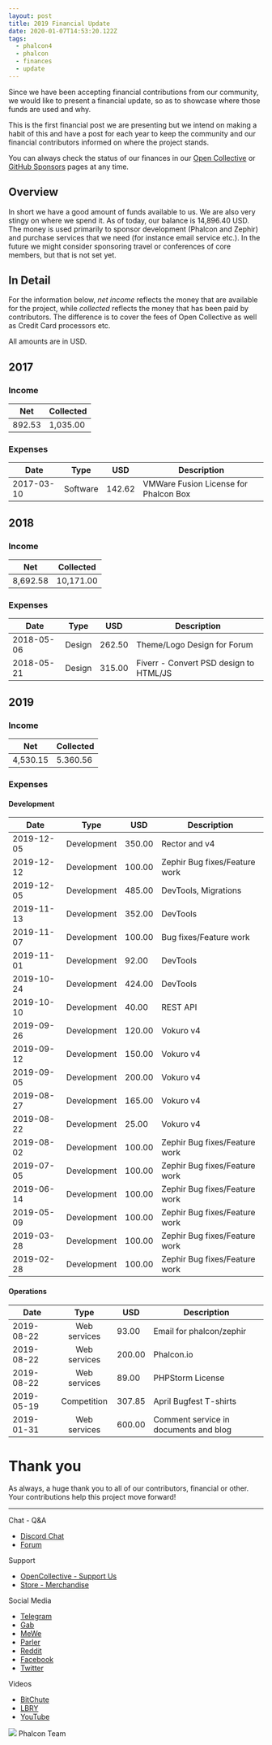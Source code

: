 ```yaml
---
layout: post
title: 2019 Financial Update
date: 2020-01-07T14:53:20.122Z
tags:
  - phalcon4
  - phalcon
  - finances
  - update
---
```

Since we have been accepting financial contributions from our community, we would like to present a financial update, so as to showcase where those funds are used and why.
<!--more-->
This is the first financial post we are presenting but we intend on making a habit of this and have a post for each year to keep the community and our financial contributors informed on where the project stands.

You can always check the status of our finances in our [Open Collective](https://opencollective.com/phalcon) or [GitHub Sponsors](https://phalcon.io/fund) pages at any time.

## Overview
In short we have a good amount of funds available to us. We are also very stingy on where we spend it. As of today, our balance is 14,896.40 USD. The money is used primarily to sponsor development (Phalcon and Zephir) and purchase services that we need (for instance email service etc.). In the future we might consider sponsoring travel or conferences of core members, but that is not set yet.

## In Detail

For the information below, _net income_ reflects the money that are available for the project, while _collected_ reflects the money that has been paid by contributors. The difference is to cover the fees of Open Collective as well as Credit Card processors etc.

All amounts are in USD.

## 2017
### Income
|   Net   | Collected |
|---------|-----------|
|  892.53 |  1,035.00 |

### Expenses
| Date       | Type      | USD   | Description                           |
|------------|----------|:------:|---------------------------------------|
| 2017-03-10 | Software | 142.62 | VMWare Fusion License for Phalcon Box |

## 2018
### Income
|    Net   | Collected |
|----------|-----------|
| 8,692.58 | 10,171.00 |

### Expenses
| Date       | Type   | USD    | Description                            |
|------------|--------|:------:|----------------------------------------|
| 2018-05-06 | Design | 262.50 | Theme/Logo Design for Forum            |
| 2018-05-21 | Design | 315.00 | Fiverr - Convert PSD design to HTML/JS |

## 2019
### Income
|    Net   | Collected |
|----------|-----------|
| 4,530.15 |  5.360.56 |

### Expenses
#### Development
| Date       | Type         | USD    | Description                           |
|------------|:------------:|--------|---------------------------------------|
| 2019-12-05 | Development  | 350.00 | Rector and v4                         |
| 2019-12-12 | Development  | 100.00 | Zephir Bug fixes/Feature work         |
| 2019-12-05 | Development  | 485.00 | DevTools, Migrations                  |
| 2019-11-13 | Development  | 352.00 | DevTools                              |
| 2019-11-07 | Development  | 100.00 | Bug fixes/Feature work                |
| 2019-11-01 | Development  |  92.00 | DevTools                              |
| 2019-10-24 | Development  | 424.00 | DevTools                              |
| 2019-10-10 | Development  |  40.00 | REST API                              |
| 2019-09-26 | Development  | 120.00 | Vokuro v4                             |
| 2019-09-12 | Development  | 150.00 | Vokuro v4                             |
| 2019-09-05 | Development  | 200.00 | Vokuro v4                             |
| 2019-08-27 | Development  | 165.00 | Vokuro v4                             |
| 2019-08-22 | Development  |  25.00 | Vokuro v4                             |
| 2019-08-02 | Development  | 100.00 | Zephir Bug fixes/Feature work         |
| 2019-07-05 | Development  | 100.00 | Zephir Bug fixes/Feature work         |
| 2019-06-14 | Development  | 100.00 | Zephir Bug fixes/Feature work         |
| 2019-05-09 | Development  | 100.00 | Zephir Bug fixes/Feature work         |
| 2019-03-28 | Development  | 100.00 | Zephir Bug fixes/Feature work         |
| 2019-02-28 | Development  | 100.00 | Zephir Bug fixes/Feature work         |

#### Operations
| Date       | Type         | USD    | Description                           |
|------------|:------------:|--------|---------------------------------------|
| 2019-08-22 | Web services |  93.00 | Email for phalcon/zephir              |
| 2019-08-22 | Web services | 200.00 | Phalcon.io                            |
| 2019-08-22 | Web services |  89.00 | PHPStorm License                      |
| 2019-05-19 | Competition  | 307.85 | April Bugfest T-shirts                |
| 2019-01-31 | Web services | 600.00 | Comment service in documents and blog |


# Thank you
As always, a huge thank you to all of our contributors, financial or other. Your contributions help this project move forward!


<hr>

Chat - Q&A

* [Discord Chat](https://phalcon.io/discord)
* [Forum](https://phalcon.link/forum)

Support

* [OpenCollective - Support Us](https://phalcon.io/fund)
* [Store - Merchandise](https://phalcon.io/store)

Social Media

* [Telegram](https://phalcon.io/telegram)
* [Gab](https://phalcon.io/gab)
* [MeWe](https://phalcon.io/mewe)
* [Parler](https://phalcon.io/parler)
* [Reddit](https://phalcon.io/reddit)
* [Facebook](https://phalcon.io/fb)
* [Twitter](https://phalcon.io/t)

Videos

* [BitChute](https://phalcon.io/bitchute)
* [LBRY](https://phalcon.io/lbry)
* [YouTube](https://phalcon.io/youtube)

![](https://assets.phalcon.io/phalcon/images/emoji/heart.png) Phalcon Team
